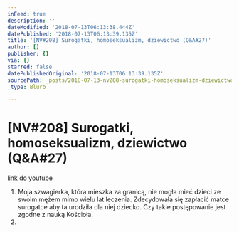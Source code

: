 ```yaml
---
inFeed: true
description: ''
dateModified: '2018-07-13T06:13:38.444Z'
datePublished: '2018-07-13T06:13:39.135Z'
title: '[NV#208] Surogatki, homoseksualizm, dziewictwo (Q&A#27)'
author: []
publisher: {}
via: {}
starred: false
datePublishedOriginal: '2018-07-13T06:13:39.135Z'
sourcePath: _posts/2018-07-13-nv208-surogatki-homoseksualizm-dziewictwo-qanda27.md
_type: Blurb

---
```

# \[NV\#208\] Surogatki, homoseksualizm, dziewictwo (Q&A\#27)
[link do youtube][0]

1. Moja szwagierka, która mieszka za granicą, nie mogła mieć dzieci ze swoim mężem mimo wielu lat leczenia. Zdecydowała się zapłacić matce surogatce aby ta urodziła dla niej dziecko. Czy takie postępowanie jest zgodne z nauką Kościoła.
2. 

[0]: https://www.youtube.com/watch?v=kXNFvhcWB1Q
